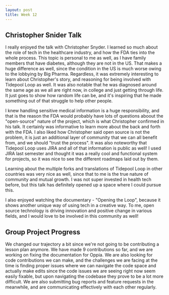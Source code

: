 ```yaml
---
layout: post
title: Week 12
---
```


## Christopher Snider Talk

I really enjoyed the talk with Christopher Snyder. I learned so much about the role of tech in the healthcare industry, and how the FDA ties into the whole process. This topic is personal to me as well, as I have family members that have diabetes, although they are not in the US. That makes a huge difference as well, since the condition in the US is much worse owing to the lobbying by Big Pharma. Regardless, it was extremely interesting to learn about Christopher's story, and reasoning for being involved with Tidepool Loop as well. It was also notable that he was diagnosed around the same age as we all are right now, in college and just getting through life. It just goes to show how random life can be, and it's inspiring that he made something out of that struggle to help other people.

<!--more-->

I knew handling sensitive medical information is a huge responsibility, and that is the reason the FDA would probably have lots of questions aboout the "open-source" nature of the project, which is what Christopher confirmed in his talk. It certainly was informative to learn more about the back and forth with the FDA. I also liked how Christopher said open source is not the problem, it is just an additional layer of community that we can all benefit from, and we should "trust the process". 
It was also noteworthy that Tidepool Loop uses JIRA and all of that information is public as well! I used JIRA last semester and thought it was a really cool and functional system for projects, so it was nice to see the different roadmaps laid out by them. 

Learning about the multiple forks and translations of Tidepool Loop in other countries was very nice as well, since that to me is the true nature of community and mutual growth. I was not super invested in health tech before, but this talk has definitely opened up a space where I could pursue this. 

I also enjoyed watching the documentary - "Opening the Loop", because it shows another unique way of using tech in a creative way. To me, open source technology is driving innovation and positive change in various fields, and I would love to be involved in this community as well!

## Group Project Progress

We changed our trajectory a bit since we're not going to be contributing a lesson plan anymore. 
We have made 9 contributions so far, and we are working on fixing the documentation for Oppia. 
We are also looking for code contributions we can make, and the challenges we are facing at the time is finding proper issues where we can navigate the code space and actually make edits since the code issues we are seeing right now seem easily fixable, but upon navigating the codebase they prove to be a lot more difficult. We are also submitting bug reports and feature requests in the meanwhile, and are communicating effectively with each other regularly. 
